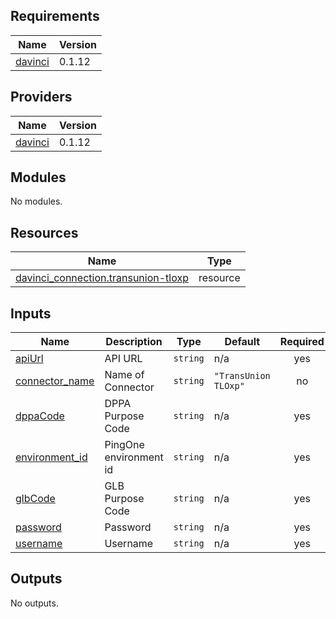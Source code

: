 <!-- BEGIN_TF_DOCS -->
## Requirements

| Name | Version |
|------|---------|
| <a name="requirement_davinci"></a> [davinci](#requirement\_davinci) | 0.1.12 |

## Providers

| Name | Version |
|------|---------|
| <a name="provider_davinci"></a> [davinci](#provider\_davinci) | 0.1.12 |

## Modules

No modules.

## Resources

| Name | Type |
|------|------|
| [davinci_connection.transunion-tloxp](https://registry.terraform.io/providers/pingidentity/davinci/0.1.12/docs/resources/connection) | resource |

## Inputs

| Name | Description | Type | Default | Required |
|------|-------------|------|---------|:--------:|
| <a name="input_apiUrl"></a> [apiUrl](#input\_apiUrl) | API URL | `string` | n/a | yes |
| <a name="input_connector_name"></a> [connector\_name](#input\_connector\_name) | Name of Connector | `string` | `"TransUnion TLOxp"` | no |
| <a name="input_dppaCode"></a> [dppaCode](#input\_dppaCode) | DPPA Purpose Code | `string` | n/a | yes |
| <a name="input_environment_id"></a> [environment\_id](#input\_environment\_id) | PingOne environment id | `string` | n/a | yes |
| <a name="input_glbCode"></a> [glbCode](#input\_glbCode) | GLB Purpose Code | `string` | n/a | yes |
| <a name="input_password"></a> [password](#input\_password) | Password | `string` | n/a | yes |
| <a name="input_username"></a> [username](#input\_username) | Username | `string` | n/a | yes |

## Outputs

No outputs.
<!-- END_TF_DOCS -->